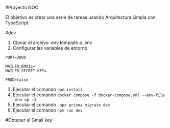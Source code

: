 #Proyecto NOC

El objetivo es crear una serie de tareas usando Arquitectura Limpia con TypeScript

#dev
1. Clonar el archivo .env.template a .env
2. Configurar las variables de entorno

```
PORT=3000

MAILER_EMAIL=
MAILER_SECRET_KEY=

PROD=false

```

3. Ejecutar el comando ```npm install ```
4. Ejecutar el comando ```docker compose -f docker-compose.yml --env-file .env up -d ```
5. Ejecutar el comando ``` npx prisma migrate dev```
6. Ejecutar el comando ```npm run dev ```

#Obtener el Gmail key
